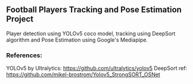 ## Football Players Tracking and Pose Estimation Project

Player detection using YOLOv5 coco model, tracking using DeepSort algorithm and Pose Estimation using Google's Mediapipe.

### References:

YOLOv5 by Ultralytics: https://github.com/ultralytics/yolov5
DeepSort ref: https://github.com/mikel-brostrom/Yolov5_StrongSORT_OSNet

